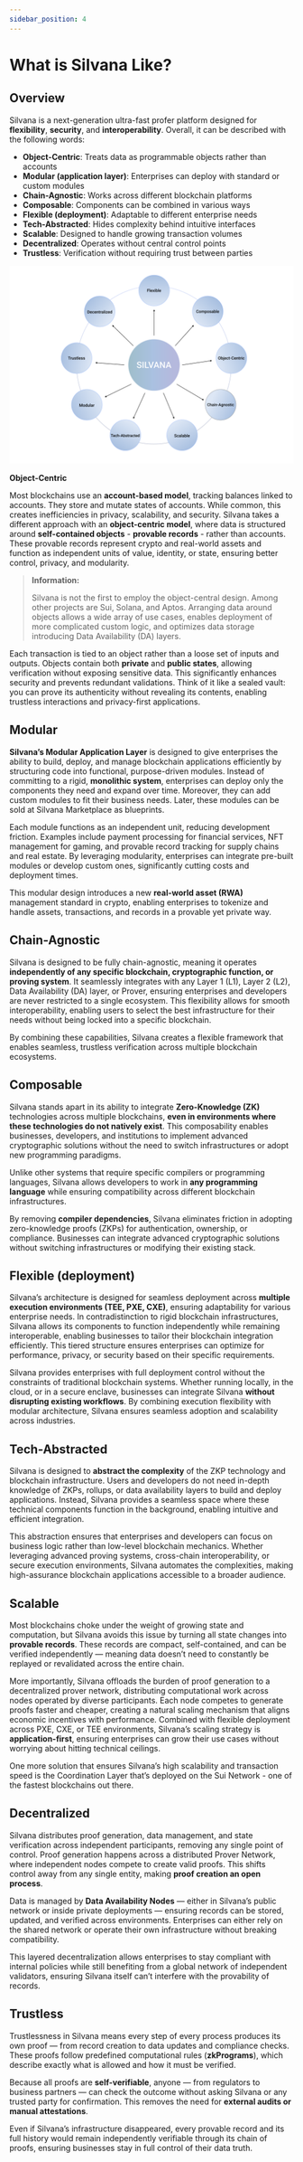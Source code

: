 ```yaml
---
sidebar_position: 4
---
```


# What is Silvana Like?

## Overview

Silvana is a next-generation ultra-fast profer platform designed for **flexibility**, **security**, and **interoperability**. Overall, it can be described with the following words:

- **Object-Centric**: Treats data as programmable objects rather than accounts
- **Modular (application layer)**: Enterprises can deploy with standard or custom modules
- **Chain-Agnostic**: Works across different blockchain platforms
- **Composable**: Components can be combined in various ways
- **Flexible (deployment)**: Adaptable to different enterprise needs
- **Tech-Abstracted**: Hides complexity behind intuitive interfaces
- **Scalable**: Designed to handle growing transaction volumes
- **Decentralized**: Operates without central control points
- **Trustless**: Verification without requiring trust between parties

![Silvana](./img/what-is-silvana-like.png)

**Object-Centric**

Most blockchains use an **account-based model**, tracking balances linked to accounts. They store and mutate states of accounts. While common, this creates inefficiencies in privacy, scalability, and security. Silvana takes a different approach with an **object-centric model**, where data is structured around **self-contained objects** - **provable records** - rather than accounts. These provable records represent crypto and real-world assets and function as independent units of value, identity, or state, ensuring better control, privacy, and modularity.

<blockquote class="info">
  <strong>Information:</strong>  
  
  Silvana is not the first to employ the object-central design. Among other projects are Sui, Solana, and Aptos. Arranging data around objects allows a wide array of use cases, enables deployment of more complicated custom logic, and optimizes data storage introducing Data Availability (DA) layers.
</blockquote>

Each transaction is tied to an object rather than a loose set of inputs and outputs. Objects contain both **private** and **public states**, allowing verification without exposing sensitive data. This significantly enhances security and prevents redundant validations. Think of it like a sealed vault: you can prove its authenticity without revealing its contents, enabling trustless interactions and privacy-first applications.

## Modular

**Silvana’s Modular Application Layer** is designed to give enterprises the ability to build, deploy, and manage blockchain applications efficiently by structuring code into functional, purpose-driven modules. Instead of committing to a rigid, **monolithic system**, enterprises can deploy only the components they need and expand over time. Moreover, they can add custom modules to fit their business needs. Later, these modules can be sold at Silvana Marketplace as blueprints.

Each module functions as an independent unit, reducing development friction. Examples include payment processing for financial services, NFT management for gaming, and provable record tracking for supply chains and real estate. By leveraging modularity, enterprises can integrate pre-built modules or develop custom ones, significantly cutting costs and deployment times.

This modular design introduces a new **real-world asset (RWA)** management standard in crypto, enabling enterprises to tokenize and handle assets, transactions, and records in a provable yet private way. 

## Chain-Agnostic

Silvana is designed to be fully chain-agnostic, meaning it operates **independently of any specific blockchain, cryptographic function, or proving system**. It seamlessly integrates with any Layer 1 (L1), Layer 2 (L2), Data Availability (DA) layer, or Prover, ensuring enterprises and developers are never restricted to a single ecosystem. This flexibility allows for smooth interoperability, enabling users to select the best infrastructure for their needs without being locked into a specific blockchain.

By combining these capabilities, Silvana creates a flexible framework that enables seamless, trustless verification across multiple blockchain ecosystems.

## Composable

Silvana stands apart in its ability to integrate **Zero-Knowledge (ZK)** technologies across multiple blockchains, **even in environments where these technologies do not natively exist**. This composability enables businesses, developers, and institutions to implement advanced cryptographic solutions without the need to switch infrastructures or adopt new programming paradigms.

Unlike other systems that require specific compilers or programming languages, Silvana allows developers to work in **any programming language** while ensuring compatibility across different blockchain infrastructures.

By removing **compiler dependencies**, Silvana eliminates friction in adopting zero-knowledge proofs (ZKPs) for authentication, ownership, or compliance. Businesses can integrate advanced cryptographic solutions without switching infrastructures or modifying their existing stack.

## Flexible (deployment)

Silvana’s architecture is designed for seamless deployment across **multiple execution environments (TEE, PXE, CXE)**, ensuring adaptability for various enterprise needs. In contradistinction to rigid blockchain infrastructures, Silvana allows its components to function independently while remaining interoperable, enabling businesses to tailor their blockchain integration efficiently. This tiered structure ensures enterprises can optimize for performance, privacy, or security based on their specific requirements.

Silvana provides enterprises with full deployment control without the constraints of traditional blockchain systems. Whether running locally, in the cloud, or in a secure enclave, businesses can integrate Silvana **without disrupting existing workflows**. By combining execution flexibility with modular architecture, Silvana ensures seamless adoption and scalability across industries.

## Tech-Abstracted

Silvana is designed to **abstract the complexity** of the ZKP technology and blockchain infrastructure. Users and developers do not need in-depth knowledge of ZKPs, rollups, or data availability layers to build and deploy applications. Instead, Silvana provides a seamless space where these technical components function in the background, enabling intuitive and efficient integration.

This abstraction ensures that enterprises and developers can focus on business logic rather than low-level blockchain mechanics. Whether leveraging advanced proving systems, cross-chain interoperability, or secure execution environments, Silvana automates the complexities, making high-assurance blockchain applications accessible to a broader audience.

## Scalable

Most blockchains choke under the weight of growing state and computation, but Silvana avoids this issue by turning all state changes into **provable records**. These records are compact, self-contained, and can be verified independently — meaning data doesn’t need to constantly be replayed or revalidated across the entire chain.

More importantly, Silvana offloads the burden of proof generation to a decentralized prover network, distributing computational work across nodes operated by diverse participants. Each node competes to generate proofs faster and cheaper, creating a natural scaling mechanism that aligns economic incentives with performance. Combined with flexible deployment across PXE, CXE, or TEE environments, Silvana’s scaling strategy is **application-first**, ensuring enterprises can grow their use cases without worrying about hitting technical ceilings.

One more solution that ensures Silvana’s high scalability and transaction speed is the Coordination Layer that’s deployed on the Sui Network - one of the fastest blockchains out there.

## Decentralized

Silvana distributes proof generation, data management, and state verification across independent participants, removing any single point of control. Proof generation happens across a distributed Prover Network, where independent nodes compete to create valid proofs. This shifts control away from any single entity, making **proof creation an open process**.

Data is managed by **Data Availability Nodes** — either in Silvana’s public network or inside private deployments — ensuring records can be stored, updated, and verified across environments. Enterprises can either rely on the shared network or operate their own infrastructure without breaking compatibility.

This layered decentralization allows enterprises to stay compliant with internal policies while still benefiting from a global network of independent validators, ensuring Silvana itself can’t interfere with the provability of records.

## Trustless

Trustlessness in Silvana means every step of every process produces its own proof — from record creation to data updates and compliance checks. These proofs follow predefined computational rules (**zkPrograms**), which describe exactly what is allowed and how it must be verified.

Because all proofs are **self-verifiable**, anyone — from regulators to business partners — can check the outcome without asking Silvana or any trusted party for confirmation. This removes the need for **external audits or manual attestations**.

Even if Silvana’s infrastructure disappeared, every provable record and its full history would remain independently verifiable through its chain of proofs, ensuring businesses stay in full control of their data truth.